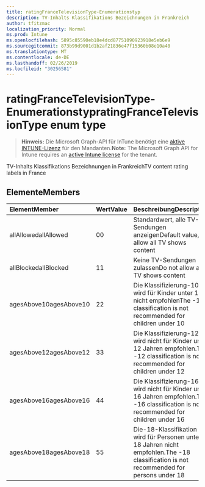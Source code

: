 ```yaml
---
title: ratingFranceTelevisionType-Enumerationstyp
description: TV-Inhalts Klassifikations Bezeichnungen in Frankreich
author: tfitzmac
localization_priority: Normal
ms.prod: Intune
ms.openlocfilehash: 5895c85590eb18e4dcd87751090923918e5eb6e9
ms.sourcegitcommit: 873b99d9001d1b2af21836e47f15360b08e10a40
ms.translationtype: MT
ms.contentlocale: de-DE
ms.lasthandoff: 02/26/2019
ms.locfileid: "30256581"
---
```

# <a name="ratingfrancetelevisiontype-enum-type"></a><span data-ttu-id="47e54-103">ratingFranceTelevisionType-Enumerationstyp</span><span class="sxs-lookup"><span data-stu-id="47e54-103">ratingFranceTelevisionType enum type</span></span>

> <span data-ttu-id="47e54-104">**Hinweis:** Die Microsoft Graph-API für InTune benötigt eine [aktive INTUNE-Lizenz](https://go.microsoft.com/fwlink/?linkid=839381) für den Mandanten.</span><span class="sxs-lookup"><span data-stu-id="47e54-104">**Note:** The Microsoft Graph API for Intune requires an [active Intune license](https://go.microsoft.com/fwlink/?linkid=839381) for the tenant.</span></span>

<span data-ttu-id="47e54-105">TV-Inhalts Klassifikations Bezeichnungen in Frankreich</span><span class="sxs-lookup"><span data-stu-id="47e54-105">TV content rating labels in France</span></span>

## <a name="members"></a><span data-ttu-id="47e54-106">Elemente</span><span class="sxs-lookup"><span data-stu-id="47e54-106">Members</span></span>
|<span data-ttu-id="47e54-107">Element</span><span class="sxs-lookup"><span data-stu-id="47e54-107">Member</span></span>|<span data-ttu-id="47e54-108">Wert</span><span class="sxs-lookup"><span data-stu-id="47e54-108">Value</span></span>|<span data-ttu-id="47e54-109">Beschreibung</span><span class="sxs-lookup"><span data-stu-id="47e54-109">Description</span></span>|
|:---|:---|:---|
|<span data-ttu-id="47e54-110">allAllowed</span><span class="sxs-lookup"><span data-stu-id="47e54-110">allAllowed</span></span>|<span data-ttu-id="47e54-111">0</span><span class="sxs-lookup"><span data-stu-id="47e54-111">0</span></span>|<span data-ttu-id="47e54-112">Standardwert, alle TV-Sendungen anzeigen</span><span class="sxs-lookup"><span data-stu-id="47e54-112">Default value, allow all TV shows content</span></span>|
|<span data-ttu-id="47e54-113">allBlocked</span><span class="sxs-lookup"><span data-stu-id="47e54-113">allBlocked</span></span>|<span data-ttu-id="47e54-114">1</span><span class="sxs-lookup"><span data-stu-id="47e54-114">1</span></span>|<span data-ttu-id="47e54-115">Keine TV-Sendungen zulassen</span><span class="sxs-lookup"><span data-stu-id="47e54-115">Do not allow any TV shows content</span></span>|
|<span data-ttu-id="47e54-116">agesAbove10</span><span class="sxs-lookup"><span data-stu-id="47e54-116">agesAbove10</span></span>|<span data-ttu-id="47e54-117">2</span><span class="sxs-lookup"><span data-stu-id="47e54-117">2</span></span>|<span data-ttu-id="47e54-118">Die Klassifizierung-10 wird für Kinder unter 10 nicht empfohlen</span><span class="sxs-lookup"><span data-stu-id="47e54-118">The -10 classification is not recommended for children under 10</span></span>|
|<span data-ttu-id="47e54-119">agesAbove12</span><span class="sxs-lookup"><span data-stu-id="47e54-119">agesAbove12</span></span>|<span data-ttu-id="47e54-120">3</span><span class="sxs-lookup"><span data-stu-id="47e54-120">3</span></span>|<span data-ttu-id="47e54-121">Die Klassifizierung-12 wird nicht für Kinder unter 12 Jahren empfohlen.</span><span class="sxs-lookup"><span data-stu-id="47e54-121">The -12 classification is not recommended for children under 12</span></span>|
|<span data-ttu-id="47e54-122">agesAbove16</span><span class="sxs-lookup"><span data-stu-id="47e54-122">agesAbove16</span></span>|<span data-ttu-id="47e54-123">4</span><span class="sxs-lookup"><span data-stu-id="47e54-123">4</span></span>|<span data-ttu-id="47e54-124">Die Klassifizierung-16 wird nicht für Kinder unter 16 Jahren empfohlen.</span><span class="sxs-lookup"><span data-stu-id="47e54-124">The -16 classification is not recommended for children under 16</span></span>|
|<span data-ttu-id="47e54-125">agesAbove18</span><span class="sxs-lookup"><span data-stu-id="47e54-125">agesAbove18</span></span>|<span data-ttu-id="47e54-126">5</span><span class="sxs-lookup"><span data-stu-id="47e54-126">5</span></span>|<span data-ttu-id="47e54-127">Die-18-Klassifikation wird für Personen unter 18 Jahren nicht empfohlen.</span><span class="sxs-lookup"><span data-stu-id="47e54-127">The -18 classification is not recommended for persons under 18</span></span>|



